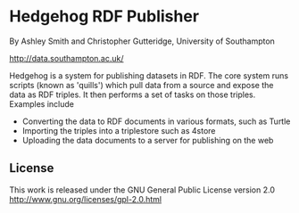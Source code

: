 Hedgehog RDF Publisher
======================

By Ashley Smith and Christopher Gutteridge, University of Southampton

http://data.southampton.ac.uk/

Hedgehog is a system for publishing datasets in RDF. The core system runs
scripts (known as 'quills') which pull data from a source and expose the
data as RDF triples. It then performs a set of tasks on those triples.
Examples include

* Converting the data to RDF documents in various formats, such as Turtle
* Importing the triples into a triplestore such as 4store
* Uploading the data documents to a server for publishing on the web

License
-------
This work is released under the GNU General Public License version 2.0
http://www.gnu.org/licenses/gpl-2.0.html
